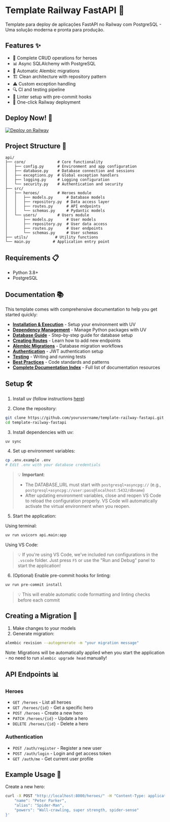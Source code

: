 # Template Railway FastAPI 🚀
Template para deploy de aplicações FastAPI no Railway com PostgreSQL - Uma solução moderna e pronta para produção.

## Features ✨
- 🔄 Complete CRUD operations for heroes
- 📊 Async SQLAlchemy with PostgreSQL
- 🔄 Automatic Alembic migrations
- 🏗️ Clean architecture with repository pattern
- ⚠️ Custom exception handling
- 🔍 CI and testing pipeline
- 🧹 Linter setup with pre-commit hooks
- 🚂 One-click Railway deployment

## Deploy Now! 🚀
[![Deploy on Railway](https://railway.com/button.svg)](https://railway.com/template/wbTudS?referralCode=beBXJA)

## Project Structure 📁
```
api/
├── core/              # Core functionality
│   ├── config.py      # Environment and app configuration
│   ├── database.py    # Database connection and sessions
│   ├── exceptions.py  # Global exception handlers
│   ├── logging.py     # Logging configuration
│   └── security.py    # Authentication and security
├── src/
│   ├── heroes/        # Heroes module
│   │   ├── models.py      # Database models
│   │   ├── repository.py  # Data access layer
│   │   ├── routes.py      # API endpoints
│   │   └── schemas.py     # Pydantic models
│   └── users/         # Users module
│       ├── models.py      # User models
│       ├── repository.py  # User data access
│       ├── routes.py      # User endpoints
│       └── schemas.py     # User schemas
├── utils/            # Utility functions
└── main.py          # Application entry point
```

## Requirements 📋
- Python 3.8+
- PostgreSQL

## Documentation 📚
This template comes with comprehensive documentation to help you get started quickly:

- [**Installation & Execution**](docs/instalacao_execucao.md) - Setup your environment with UV
- [**Dependency Management**](docs/gerenciamento_dependencias.md) - Manage Python packages with UV
- [**Database Guide**](docs/banco_de_dados_passo_a_passo.md) - Step-by-step guide for database setup
- [**Creating Routes**](docs/criacao_rotas.md) - Learn how to add new endpoints
- [**Alembic Migrations**](docs/alembic_migracao.md) - Database migration workflows
- [**Authentication**](docs/autenticacao_jwt.md) - JWT authentication setup
- [**Testing**](docs/testes.md) - Writing and running tests
- [**Best Practices**](docs/boas_praticas.md) - Code standards and patterns
- [**Complete Documentation Index**](docs/index.md) - Full list of documentation resources

## Setup 🛠️
1. Install uv (follow instructions [here](https://docs.astral.sh/uv/#getting-started))

2. Clone the repository:
```bash
git clone https://github.com/yourusername/template-railway-fastapi.git
cd template-railway-fastapi
```

3. Install dependencies with uv:
```bash
uv sync
```

4. Set up environment variables:
```bash
cp .env.example .env
# Edit .env with your database credentials
```

> 💡 **Important**: 
> - The DATABASE_URL must start with `postgresql+asyncpg://` (e.g., `postgresql+asyncpg://user:pass@localhost:5432/dbname`)
> - After updating environment variables, close and reopen VS Code to reload the configuration properly. VS Code will automatically activate the virtual environment when you reopen.

5. Start the application:

Using terminal:
```bash
uv run uvicorn api.main:app
```

Using VS Code:
> 💡 If you're using VS Code, we've included run configurations in the `.vscode` folder. Just press `F5` or use the "Run and Debug" panel to start the application!

6. (Optional) Enable pre-commit hooks for linting:
```bash
uv run pre-commit install
```
> 💡 This will enable automatic code formatting and linting checks before each commit

## Creating a Migration 🔄
1. Make changes to your models
2. Generate migration:
```bash
alembic revision --autogenerate -m "your migration message"
```

Note: Migrations will be automatically applied when you start the application - no need to run `alembic upgrade head` manually!

## API Endpoints 📊
### Heroes
- `GET /heroes` - List all heroes
- `GET /heroes/{id}` - Get a specific hero
- `POST /heroes` - Create a new hero
- `PATCH /heroes/{id}` - Update a hero
- `DELETE /heroes/{id}` - Delete a hero

### Authentication
- `POST /auth/register` - Register a new user
- `POST /auth/login` - Login and get access token
- `GET /auth/me` - Get current user profile

## Example Usage 📝
Create a new hero:
```bash
curl -X POST "http://localhost:8000/heroes/" -H "Content-Type: application/json" -d '{
    "name": "Peter Parker",
    "alias": "Spider-Man",
    "powers": "Wall-crawling, super strength, spider-sense"
}'
```

